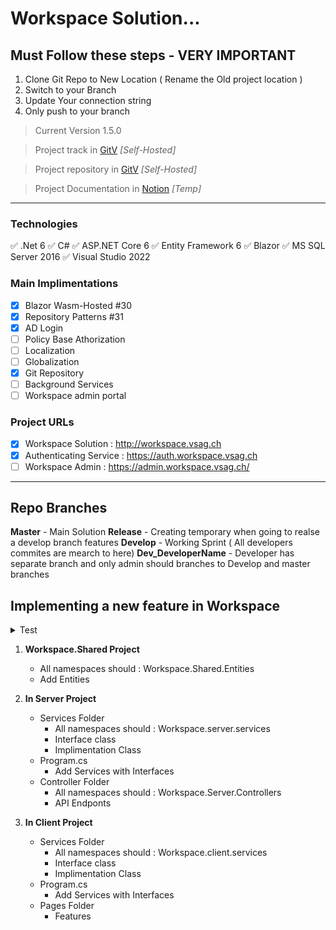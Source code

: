 # Workspace Solution...

## Must Follow these steps - VERY IMPORTANT
1. Clone Git Repo to New Location ( Rename the Old project location )
2. Switch to your Branch
3. Update Your connection string
4. Only push to your branch

<!-- 
[![GitHub issues open](https://img.shields.io/github/issues/network-tools/shconfparser.svg?maxAge=2592000)](http://git.workspace.vsag.ch/Dev_Team/Workspace/issues)
-->



> Current Version 1.5.0

> Project track in [GitV](http://git.workspace.vsag.ch/Dev_Team/Workspace/projects) *[Self-Hosted]*

> Project repository in [GitV](http://git.workspace.vsag.ch/Dev_Team/Workspace) *[Self-Hosted]*

> Project Documentation in [Notion](https://hiruna.notion.site/VS-Workspace-ab113a9758d14836b37e2d16f4b7dbed) *[Temp]*

-----

### Technologies

:white_check_mark:
.Net 6
:white_check_mark:
C#
:white_check_mark:
ASP.NET Core 6
:white_check_mark:
Entity Framework 6
:white_check_mark:
Blazor
:white_check_mark:
MS SQL Server 2016
:white_check_mark:
Visual Studio 2022


### Main Implimentations
- [x] Blazor Wasm-Hosted #30
- [x] Repository Patterns #31
- [x] AD Login
- [ ] Policy Base Athorization
- [ ] Localization
- [ ] Globalization
- [x] Git Repository
- [ ] Background Services
- [ ] Workspace admin portal

### Project URLs
- [x] Workspace Solution : http://workspace.vsag.ch
- [x] Authenticating Service : https://auth.workspace.vsag.ch
- [ ] Workspace Admin : https://admin.workspace.vsag.ch/

-----

## Repo Branches

**Master** - Main Solution
**Release** - Creating temporary when going to realse a develop branch features
**Develop** - Working Sprint ( All developers commites are mearch to here)
**Dev_DeveloperName** - Developer has separate branch and only admin should branches to Develop and master branches


## Implementing a new feature in Workspace

<details><summary>Test</summary>
<p>
Test

```CSharp
	Console.WriteLine("Hello World!");
```

</p>
</details>

1. **Workspace.Shared Project**
	- All namespaces should : Workspace.Shared.Entities
    - Add Entities


2. **In Server Project**
    - Services Folder
		- All namespaces should : Workspace.server.services
        - Interface class
        - Implimentation Class	
	- Program.cs
		- Add Services with Interfaces
	- Controller Folder
		- All namespaces should : Workspace.Server.Controllers
		- API Endponts

2. **In Client Project**
	- Services Folder
		- All namespaces should : Workspace.client.services
		- Interface class
		- Implimentation Class
	- Program.cs
		- Add Services with Interfaces
	- Pages Folder
		- Features

